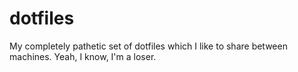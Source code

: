 dotfiles
========

My completely pathetic set of dotfiles which I like to share between machines.  Yeah, I know, I'm a loser.
